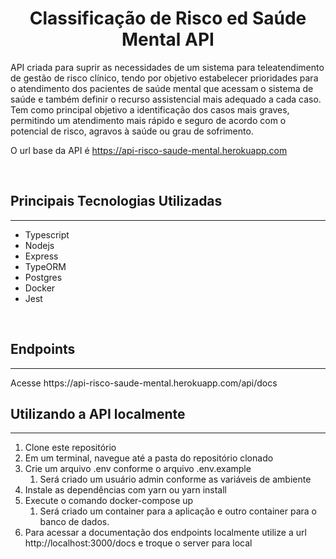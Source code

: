 <h1 align="center"><strong>Classificação de Risco ed Saúde Mental API</strong></h1>

API criada para suprir as necessidades de um sistema para teleatendimento de gestão de risco clínico, tendo por objetivo estabelecer prioridades para o atendimento dos pacientes de saúde mental que acessam o sistema de saúde e também definir o recurso assistencial mais adequado a cada caso. Tem como principal objetivo a identificação dos casos mais graves, permitindo um atendimento mais rápido e seguro de acordo com o potencial de risco, agravos à saúde ou grau de sofrimento.

O url base da API é https://api-risco-saude-mental.herokuapp.com

<br/>

## **Principais Tecnologias Utilizadas**

<hr/>

- Typescript
- Nodejs
- Express
- TypeORM
- Postgres
- Docker
- Jest

<br/>

## **Endpoints**

<hr/>
Acesse https://api-risco-saude-mental.herokuapp.com/api/docs

<br/>

## **Utilizando a API localmente**

<hr/>

1. Clone este repositório
2. Em um terminal, navegue até a pasta do repositório clonado
3. Crie um arquivo .env conforme o arquivo .env.example
   1. Será criado um usuário admin conforme as variáveis de ambiente
4. Instale as dependências com yarn ou yarn install
5. Execute o comando docker-compose up
   1. Será criado um container para a aplicação e outro container para o banco de dados.
6. Para acessar a documentação dos endpoints localmente utilize a url http://localhost:3000/docs e troque o server para local

<br/>
